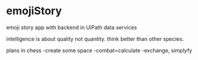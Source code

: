 # emojiStory
emoji story app with backend in UiPath data services

intelligence is about quality not quantity. think better than other species.

plans in chess
-create some space
-combat=calculate
-exchange, simplyfy
